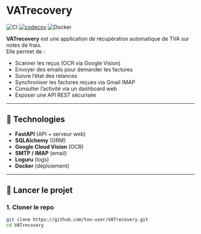 # VATrecovery
![CI](https://github.com/Poupou2112/VATrecovery/actions/workflows/ci.yml/badge.svg)
[![codecov](https://codecov.io/gh/Poupou2112/VATrecovery/branch/main/graph/badge.svg)](https://codecov.io/gh/Poupou2112/VATrecovery)
![Docker](https://github.com/Poupou2112/VATrecovery/actions/workflows/docker.yml/badge.svg)


**VATrecovery** est une application de récupération automatique de TVA sur notes de frais.  
Elle permet de :
- Scanner les reçus (OCR via Google Vision)
- Envoyer des emails pour demander les factures
- Suivre l’état des relances
- Synchroniser les factures reçues via Gmail IMAP
- Consulter l’activité via un dashboard web
- Exposer une API REST sécurisée

---

## 🔧 Technologies

- **FastAPI** (API + serveur web)
- **SQLAlchemy** (ORM)
- **Google Cloud Vision** (OCR)
- **SMTP / IMAP** (email)
- **Loguru** (logs)
- **Docker** (déploiement)

---

## 🚀 Lancer le projet

### 1. Cloner le repo

```bash
git clone https://github.com/ton-user/VATrecovery.git
cd VATrecovery
